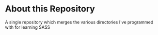 # About this Repository

A single repository which merges the various directories I've programmed with for learning SASS